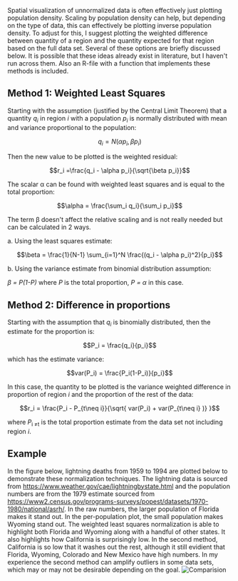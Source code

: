 Spatial visualization of unnormalized data is often effectively just plotting population density. Scaling by population density can help, but depending on the type of data, this can effectively be plotting inverse population density. To adjust for this, I suggest plotting the weighted difference between quantity of a region and the quantity expected for that region based on the full data set. Several of these options are briefly discussed below. It is possible that these ideas already exist in literature, but I haven't run across them. Also an R-file with a function that implements these methods is included.

## Method 1: Weighted Least Squares
Starting with the assumption (justified by the Central Limit Theorem) that a quantity <em>q<sub>i</sub></em> in region <em>i</em> with a population <em>p<sub>i</sub></em> is normally distributed with mean and variance proportional to the population:

$$q_i = N(\alpha p_i, \beta p_i)$$

Then the new value to be plotted is the weighted residual:

$$r_i =\frac{q_i - \alpha p_i}{\sqrt{\beta p_i}}$$

The scalar &alpha; can be found with weighted least squares and is equal to the total proportion:

$$\alpha = \frac{\sum_i q_i}{\sum_i p_i}$$


The term &beta; doesn't affect the relative scaling and is not really needed but can be calculated in 2 ways.

a. Using the least squares estimate:

$$\beta = \frac{1}{N-1} \sum_{i=1}^N \frac{(q_i - \alpha p_i)^2}{p_i}$$ 

b. Using the variance estimate from binomial distribution assumption:

<em>&beta; = P(1-P)</em> where <em>P</em> is the total proportion,  <em>P = &alpha;</em> in this case.


## Method 2: Difference in proportions
Starting with the assumption that  <em>q<sub>i</sub></em> is  binomially  distributed, then the estimate for the proportion is:

$$P_i = \frac{q_i}{p_i}$$

which has the estimate variance: 

$$var(P_i) = \frac{P_i(1-P_i)}{p_i}$$


In this case, the quantity to be plotted is the variance weighted difference in proportion of region <em>i</em> and the proportion of the rest of the data:

$$r_i = \frac{P_i - P_{t\neq i}}{\sqrt{ var(P_i)  +  var(P_{t\neq i} )} }$$

where <em>P</em><sub>i &ne;t</sub> is the total proportion estimate from the data set not including region <em>i</em>.


## Example 

In the figure below, lightning deaths from 1959 to 1994 are plotted below to demonstrate these normalization techniques. The lightning data is sourced from https://www.weather.gov/cae/lightningbystate.html and the population numbers are from the 1979 estimate sourced from https://www2.census.gov/programs-surveys/popest/datasets/1970-1980/national/asrh/. In the raw numbers, the larger population of Florida makes it stand out. In the per-population plot, the small population makes Wyoming stand out. The weighted least squares normalization is able to highlight both Florida and Wyoming along with a handful of other states. It also highlights how California is surprisingly low. In the second method, California is so low that it washes out the rest, although it still evidient that Florida, Wyoming, Colorado and New Mexico have high numbers. In my experience the second method can amplify outliers in some data sets, which may or may not be desirable depending on the goal.
![Comparision](https://user-images.githubusercontent.com/102822092/167511207-8ae95be8-a9e4-4d15-80b8-badd0a5991a0.png)
